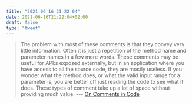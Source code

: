 ```yaml
---
title: "2021 06 16 21 22 04"
date: 2021-06-16T21:22:04+02:00
draft: false
type: "tweet"
---
```

> The problem with most of these comments is that they convey very little information. Often it is just a repetition of the method name and parameter names in a few more words. These comments may be useful for API:s exposed externally, but in an application where you have access to all the source code, they are mostly useless. If you wonder what the method does, or what the valid input range for a parameter is, you are better off just reading the code to see what it does. These types of comment take up a lot of space without providing much value. --- [On Comments in Code](https://henrikwarne.com/2021/06/15/on-comments-in-code/)
